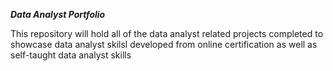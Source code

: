 ***Data Analyst Portfolio***

This repository will hold all of the data analyst related projects completed to showcase data analyst skilsl developed from online certification as well as self-taught data analyst skills 
